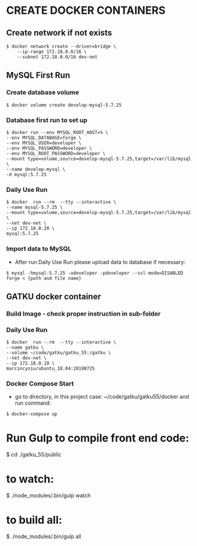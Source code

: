 # CREATE DOCKER CONTAINERS

## Create network if not exists
```
$ docker network create --driver=bridge \
    --ip-range 172.18.0.0/16 \
    --subnet 172.18.0.0/16 dev-net
```

## MySQL First Run

### Create database volume
```
$ docker volume create develop-mysql-5.7.25
```

### Database first run to set up

```
$ docker run --env MYSQL_ROOT_HOST=% \
--env MYSQL_DATABASE=forge \
--env MYSQL_USER=developer \
--env MYSQL_PASSWORD=developer \
--env MYSQL_ROOT_PASSWORD=developer \
--mount type=volume,source=develop-mysql-5.7.25,target=/var/lib/mysql \
--name develop-mysql \
-d mysql:5.7.25
```

### Daily Use Run
```
$ docker  run --rm  --tty --interactive \
--name mysql-5.7.25 \
--mount type=volume,source=develop-mysql-5.7.25,target=/var/lib/mysql \
--net dev-net \
--ip 172.18.0.20 \
mysql:5.7.25
``` 

### Import data to MySQL
- After run Daily Use Run please upload data to database if necessary:
```
$ mysql -hmysql-5.7.25 -udeveloper -pdeveloper --ssl-mode=DISABLED forge < {path and file name} 
```

## GATKU docker container

### Build Image - check proper instruction in sub-folder

### Daily Use Run
```
$ docker  run --rm  --tty --interactive \
--name gatku \
--volume ~/code/gatku/gatku_55:/gatku \
--net dev-net \
--ip 172.18.0.10 \
marcincyniu/ubuntu_18.04:20190725
``` 

### Docker Compose Start
- go to directory, in this project case: ~/code/gatku/gatku55/docker and run command:
```
$ docker-compose up
```


Run Gulp to compile front end code:
===================================

$ cd ./gatku_55/public

# to watch:

$ ./node_modules/.bin/gulp watch

# to build all:

$ ./node_modules/.bin/gulp all
